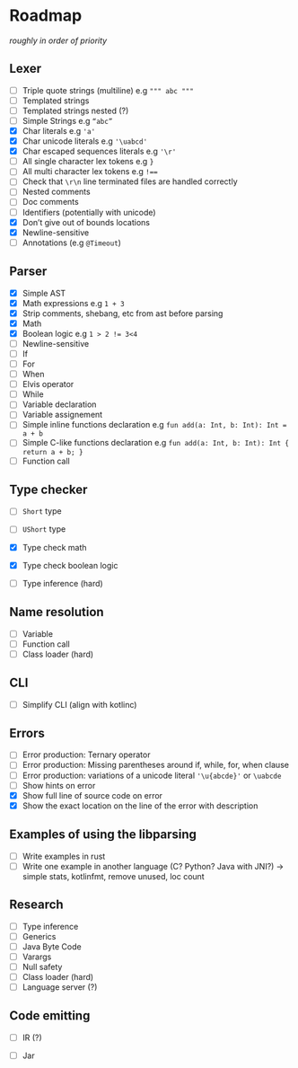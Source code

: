 # Roadmap

*roughly in order of priority*

## Lexer

- [ ] Triple quote strings (multiline) e.g `""" abc """`
- [ ] Templated strings
- [ ] Templated strings nested (?)
- [ ] Simple Strings e.g `“abc”`
- [x] Char literals e.g `'a'`
- [x] Char unicode literals e.g `'\uabcd'`
- [x] Char escaped sequences literals e.g `'\r'`
- [ ] All single character lex tokens e.g `}`
- [ ] All multi character lex tokens e.g `!==`
- [ ] Check that `\r\n` line terminated files are handled correctly
- [ ] Nested comments
- [ ] Doc comments
- [ ] Identifiers (potentially with unicode)
- [x] Don’t give out of bounds locations
- [x] Newline-sensitive
- [ ] Annotations (e.g `@Timeout`)

## Parser

- [x] Simple AST
- [x] Math expressions e.g  `1 + 3`
- [x] Strip comments, shebang, etc from ast before parsing
- [x] Math
- [x] Boolean logic e.g `1 > 2 != 3<4`
- [ ] Newline-sensitive
- [ ] If
- [ ] For
- [ ] When
- [ ] Elvis operator
- [ ] While
- [ ] Variable declaration
- [ ] Variable assignement
- [ ] Simple inline functions declaration e.g `fun add(a: Int, b: Int): Int = a + b`
- [ ] Simple C-like functions declaration e.g `fun add(a: Int, b: Int): Int { return a + b; }`
- [ ] Function call

## Type checker

- [ ] `Short` type
- [ ] `UShort` type
- [x] Type check math
- [x] Type check boolean logic
- [ ] Type inference (hard)


## Name resolution

- [ ] Variable
- [ ] Function call
- [ ] Class loader (hard)

## CLI

- [ ] Simplify CLI (align with kotlinc)

## Errors

- [ ] Error production: Ternary operator
- [ ] Error production: Missing parentheses around if, while, for, when clause
- [ ] Error production: variations of a unicode literal `'\u{abcde}'` or `\uabcde`
- [ ] Show hints on error
- [x] Show full line of source code on error
- [x] Show the exact location on the line of the error with description

## Examples of using the libparsing

- [ ] Write examples in rust
- [ ] Write one example in another language (C? Python? Java with JNI?) -> simple stats, kotlinfmt, remove unused, loc count

## Research
- [ ] Type inference
- [ ] Generics
- [ ] Java Byte Code
- [ ] Varargs
- [ ] Null safety
- [ ] Class loader (hard)
- [ ] Language server (?)

## Code emitting

- [ ] IR (?)
- [ ] Jar


